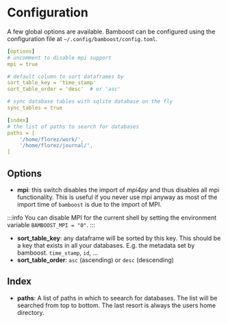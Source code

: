 # Configuration

A few global options are available. Bamboost can be configured using the
configuration file at `~/.config/bamboost/config.toml`.

```yaml title='Example configuration file'
[options]
# uncomment to disable mpi support
mpi = true

# default column to sort dataframes by
sort_table_key = 'time_stamp'
sort_table_order = 'desc'  # or 'asc'

# sync database tables with sqlite database on the fly
sync_tables = true

[index]
# the list of paths to search for databases
paths = [
    '/home/florez/work/',
    '/home/florez/journal/',
]
```

## Options

- **mpi**: this switch disables the import of *mpi4py* and thus disables all mpi
  functionality. This is useful if you never use mpi anyway as most of the
  import time of `bamboost` is due to the import of MPI.

:::info
You can disable MPI for the current shell by setting the environment variable
`BAMBOOST_MPI = "0"`.
:::

- **sort_table_key**: any dataframe will be sorted by this key. This should be a
  key that exists in all your databases. E.g. the metadata set by bamboost.
  `time_stamp`, `id`, ...
- **sort_table_order**: `asc` (ascending) or `desc` (descending) 


## Index

- **paths**: A list of paths in which to seearch for databases. The list will be
  searched from top to bottom. The last resort is always the users home
  directory.
